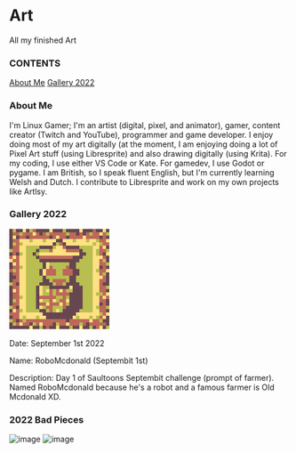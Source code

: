 # Art
All my finished Art
### CONTENTS
[About Me](https://github.com/Linux-Gamer/Art/blob/main/README.md#aboutme)
[Gallery 2022](https://github.com/Linux-Gamer/Art/blob/main/README.md#gallery2022)

### About Me
I'm Linux Gamer; I'm an artist (digital, pixel, and animator), gamer, content creator (Twitch and YouTube), programmer and game developer.
I enjoy doing most of my art digitally (at the moment, I am enjoying doing a lot of Pixel Art stuff (using Libresprite) and also drawing digitally (using Krita). For my coding, I use either VS Code or Kate. For gamedev, I use Godot or pygame.
I am British, so I speak fluent English, but I'm currently learning Welsh and Dutch.
I contribute to Libresprite and work on my own projects like Artlsy.

### Gallery 2022
![image](septembit-1.png)

Date: September 1st 2022

Name: RoboMcdonald (Septembit 1st)

Description: Day 1 of Saultoons Septembit challenge (prompt of farmer). Named RoboMcdonald because he's a robot and a famous farmer is Old Mcdonald XD.


### 2022 Bad Pieces
![image](ArtistMug.gif)
![image](naturalLibreSpriteblinking.gif)

